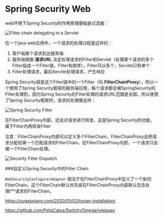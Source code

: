 # Spring Security Web

web环境下Spring Security的作用原理基础是过滤器：

![Filter chain delegating to a Servlet](https://github.com/spring-guides/top-spring-security-architecture/raw/master/images/filters.png)

在一个java web应用中，一个请求的处理过程是这样的：

1. 客户端某个请求到达服务端
2. 服务端根据 **请求URL** 决定处理请求的Filter和Servlet（处理某个请求的多个Filter组成一个Filter链，Filter有顺序），Filter可以多个，Servlet只有单个
3. Filter处理请求，最后Servlet处理请求，产生响应



Spring Security就是这个Filter链中的一个Filter（叫 **FilterChainProxy**），所以一个使用了Spring Security框架的服务端应用，每个请求都会被SpringSecurity的Filter处理到，因为Spring Security的Filter处理的请求URL范围是全部。所以使用了Spring Security框架时，请求的处理像这样：

![Spring Security Filter](https://github.com/spring-guides/top-spring-security-architecture/raw/master/images/security-filters.png)

在FilterChainProxy内部，还会对请求进行转发，这是Spring Security的功能，属于Filter内再转发Filter

注意：FilterChainProxy内部可以定义多个FilterChain，FilterChainProxy会把请求分配给第一个匹配请求的FilterChain，在FilterChainProxy内部，一个请求只会被一个FilterChain处理。

![Security Filter Dispatch](https://github.com/spring-guides/top-spring-security-architecture/raw/master/images/security-filters-dispatch.png)

###自定义Spring Security中的Filter Chain

```WebSecurityConfigurerAdapter``` 相当于在FilterChainProxy中定义了一个新的FilterChain，这个FilterChain默认优先级在FilterChainProxy内部默认包含处理/**请求的FilterChain。













https://xugaoxiang.com/2020/01/02/trojan-installation/

https://github.com/FelisCatus/SwitchyOmega/releases







